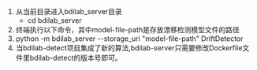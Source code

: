 1. 从当前目录进入bdilab_server目录
   * cd bdilab_server
2. 终端执行以下命令，其中model-file-path是存放漂移检测模型文件的路径
3. python -m bdilab_server --storage_uri "model-file-path" DriftDetector
4. 当bdilab-detect项目集成了新的算法,bdilab-server只需要修改Dockerfile文件里bdilab-detect的版本号即可。
